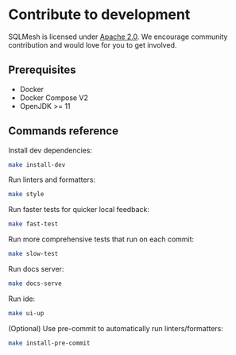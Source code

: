 # Contribute to development
SQLMesh is licensed under [Apache 2.0](https://github.com/TobikoData/sqlmesh/blob/main/LICENSE). We encourage community contribution and would love for you to get involved.

## Prerequisites
* Docker
* Docker Compose V2
* OpenJDK >= 11

## Commands reference

Install dev dependencies:
```bash
make install-dev
```
Run linters and formatters:
```bash
make style
```
Run faster tests for quicker local feedback:
```bash
make fast-test
```
Run more comprehensive tests that run on each commit:
```bash
make slow-test
```
Run docs server:
```bash
make docs-serve
```
Run ide:
```bash
make ui-up
```
(Optional) Use pre-commit to automatically run linters/formatters:
```bash
make install-pre-commit
```
